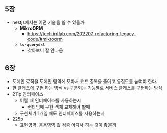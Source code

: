 ## 5장

- nestjs에서는 어떤 기술을 쓸 수 있을까
  - **MikroORM**
    - https://tech.inflab.com/202207-refactoring-legacy-code/#mikroorm
  - **`ts-querydsl`**
    - 찾아보니 잘 안나옴

## 6장

- 도메인 로직을 도메인 영역에 모아서 코드 중복을 줄이고 응집도를 높여야 한다.
- 한 클래스에 구현 하는 방식 vs 구분되는 기능별로 서비스 클래스를 구현하는 방식
- 211p 인터페이스
  - 어떨 때 인터페이스를 사용하는지
    - 런타임에 구현 객체 교채해야 할때
  - 구현체가 1개일 때도 인터페이스를 사용하는지
- 225p
  - 표현영역, 응용영역 값 검증 어디서 하는 것이 좋을까
